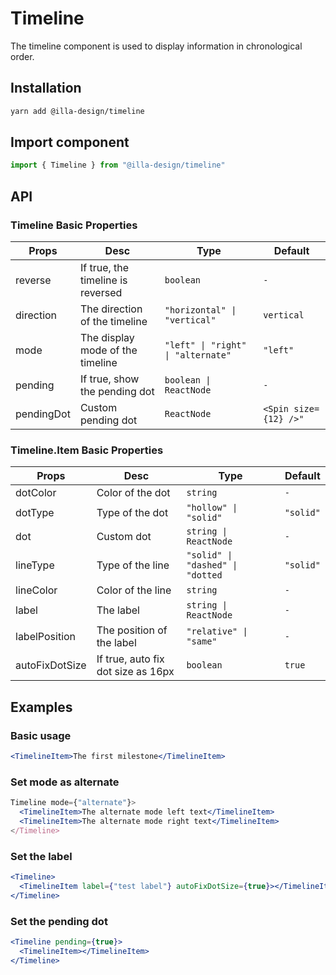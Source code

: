 # Timeline

The timeline component is used to display information in chronological order.

## Installation

```bash
yarn add @illa-design/timeline
```

## Import component

```jsx
import { Timeline } from "@illa-design/timeline"
```

## API

### Timeline Basic Properties

| Props      | Desc                              | Type                               | Default               |
| ---------- | --------------------------------- | ---------------------------------- | --------------------- |
| reverse    | If true, the timeline is reversed | `boolean `                         | `-`                   |
| direction  | The direction of the timeline     | `"horizontal" \| "vertical"`        | `vertical`            |
| mode       | The display mode of the timeline  | `"left" \| "right" \| "alternate"` | `"left"`              |
| pending    | If true, show the pending dot     | `boolean \| ReactNode`             | `-`                   |
| pendingDot | Custom pending dot                | `ReactNode `                       | `<Spin size={12} />"` |

### Timeline.Item Basic Properties

| Props          | Desc                               | Type                             | Default   |
| -------------- | ---------------------------------- | -------------------------------- | --------- |
| dotColor       | Color of the dot                   | `string `                        | `-`       |
| dotType        | Type of the dot                    | `"hollow" \| "solid" `           | `"solid"` |
| dot            | Custom dot                         | `string \| ReactNode `           | `-`       |
| lineType       | Type of the line                   | `"solid" \| "dashed" \| "dotted ` | `"solid"` |
| lineColor      | Color of the line                  | `string `                        | `-`       |
| label          | The label                          | `string \| ReactNode `           | `-`       |
| labelPosition  | The position of the label          | `"relative" \| "same" `          | `-`       |
| autoFixDotSize | If true, auto fix dot size as 16px | `boolean `                       | `true`    |



## Examples

### Basic usage

```jsx
<TimelineItem>The first milestone</TimelineItem>
```

### Set mode as alternate

```jsx
Timeline mode={"alternate"}>
  <TimelineItem>The alternate mode left text</TimelineItem>
  <TimelineItem>The alternate mode right text</TimelineItem>
</Timeline>
```

### Set the label

```jsx
<Timeline>
  <TimelineItem label={"test label"} autoFixDotSize={true}></TimelineItem>
</Timeline>
```

### Set the pending dot

```jsx
<Timeline pending={true}>
  <TimelineItem></TimelineItem>
</Timeline>
```
